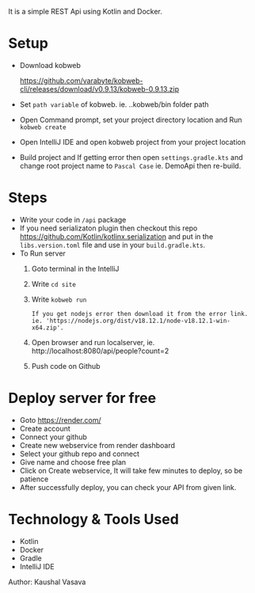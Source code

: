 It is a simple REST Api using Kotlin and Docker.

# Setup
- Download kobweb
  
  https://github.com/varabyte/kobweb-cli/releases/download/v0.9.13/kobweb-0.9.13.zip
- Set `path variable` of kobweb. ie. ..kobweb/bin folder path
- Open Command prompt, set your project directory location and Run `kobweb create`
- Open IntelliJ IDE and open kobweb project from your project location
- Build project and If getting error then open `settings.gradle.kts` and change root project name to `Pascal Case` ie. DemoApi then re-build.


# Steps
- Write your code in `/api` package
- If you need serializaton plugin then checkout this repo https://github.com/Kotlin/kotlinx.serialization and put in the `libs.version.toml` file and use in your `build.gradle.kts`.
- To Run server
  1. Goto terminal in the IntelliJ
  2. Write `cd site`
  4. Write `kobweb run`
  
         If you get nodejs error then download it from the error link. ie. 'https://nodejs.org/dist/v18.12.1/node-v18.12.1-win-x64.zip'.  

  5. Open browser and run localserver, ie. http://localhost:8080/api/people?count=2
  6. Push code on Github

# Deploy server for free
- Goto https://render.com/
- Create account
- Connect your github
- Create new webservice from render dashboard
- Select your github repo and connect
- Give name and choose free plan
- Click on Create webservice, It will take few minutes to deploy, so be patience
- After successfully deploy, you can check your API from given link.

# Technology & Tools Used
- Kotlin
- Docker
- Gradle
- IntelliJ IDE

Author: Kaushal Vasava
